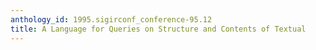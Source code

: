 ```yaml
---
anthology_id: 1995.sigirconf_conference-95.12
title: A Language for Queries on Structure and Contents of Textual
---
```

